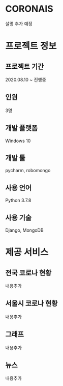# CORONAIS
설명 추가 예정
# 프로젝트 정보
## 프로젝트 기간
2020.08.10 ~ 진행중
## 인원
3명
## 개발 플랫폼
Windows 10
## 개발 툴
pycharm, robomongo
## 사용 언어
Python 3.7.8
## 사용 기술
Django, MongoDB
# 제공 서비스
## 전국 코로나 현황
내용추가
## 서울시 코로나 현황
내용추가
## 그래프
내용추가
## 뉴스
내용추가